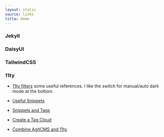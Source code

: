 ```yaml
---
layout: static
source: links
title: Home
---
```


### Jekyll

### DaisyUI

### TailwindCSS

### 11ty
* [11ty filters](https://www.aleksandrhovhannisyan.com/blog/useful-11ty-filters/) some useful references. I like the switch for manual/auto dark mode at the bottom.

* [Useful Snippets](https://www.hawksworx.com/)

* [Snippets and Tags](https://www.markllobrera.com/posts/eleventy-tag-list-sorting-and-post-count/)

* [Create a Tag Cloud](https://ginger.wtf/posts/building-a-tag-cloud-with-eleventy/)

* [Combine AgitCMS and 11ty](https://ginger.wtf/posts/setting-up-agitcms-with-eleventy/)



